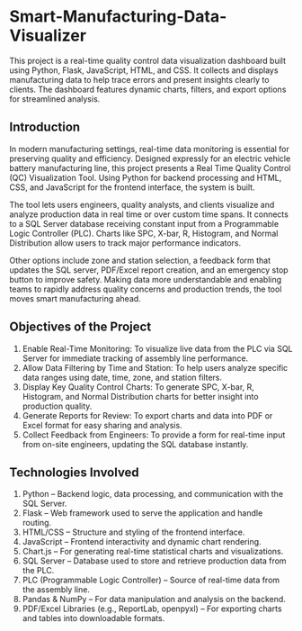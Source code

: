 # Smart-Manufacturing-Data-Visualizer
This project is a real-time quality control data visualization dashboard built using Python, Flask, JavaScript, HTML, and CSS. It collects and displays manufacturing data to help trace errors and present insights clearly to clients. The dashboard features dynamic charts, filters, and export options for streamlined analysis.

## Introduction
In modern manufacturing settings, real-time data monitoring is essential for preserving quality and efficiency. Designed expressly for an electric vehicle battery manufacturing line, this project presents a Real Time Quality Control (QC) Visualization Tool. Using Python for backend processing and HTML, CSS, and JavaScript for the frontend interface, the system is built. 

The tool lets users engineers, quality analysts, and clients visualize and analyze production data in real time or over custom time spans. It connects to a SQL Server database receiving constant input from a Programmable Logic Controller (PLC). Charts like SPC, X-bar, R, Histogram, and Normal Distribution allow users to track major performance indicators. 

Other options include zone and station selection, a feedback form that updates the SQL server, PDF/Excel report creation, and an emergency stop button to improve safety. Making data more understandable and enabling teams to rapidly address quality concerns and production trends, the tool moves smart manufacturing ahead.

## Objectives of the Project
1. Enable Real-Time Monitoring: To visualize live data from the PLC via SQL Server for immediate tracking of assembly line performance.
2. Allow Data Filtering by Time and Station: To help users analyze specific data ranges using date, time, zone, and station filters.
3. Display Key Quality Control Charts: To generate SPC, X-bar, R, Histogram, and Normal Distribution charts for better insight into production quality.
4. Generate Reports for Review: To export charts and data into PDF or Excel format for easy sharing and analysis.
5. Collect Feedback from Engineers: To provide a form for real-time input from on-site engineers, updating the SQL database instantly.

## Technologies Involved
1. Python – Backend logic, data processing, and communication with the SQL Server.
2. Flask – Web framework used to serve the application and handle routing.
3. HTML/CSS – Structure and styling of the frontend interface.
4. JavaScript – Frontend interactivity and dynamic chart rendering.
5. Chart.js – For generating real-time statistical charts and visualizations.
6. SQL Server – Database used to store and retrieve production data from the PLC.
7. PLC (Programmable Logic Controller) – Source of real-time data from the assembly line.
8. Pandas & NumPy – For data manipulation and analysis on the backend.
9. PDF/Excel Libraries (e.g., ReportLab, openpyxl) – For exporting charts and tables into downloadable formats.

    
